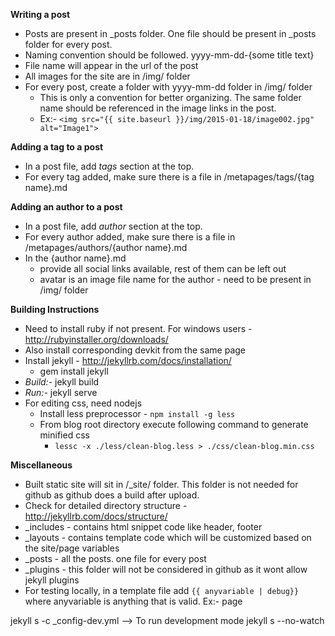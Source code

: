 **Writing a post**

 - Posts are present in _posts folder. One file should be present in _posts folder for every post. 
 - Naming convention should be followed. yyyy-mm-dd-{some title text} 
 - File name will appear in the url of the post
 - All images for the site are in /img/ folder
 - For every post, create a folder with yyyy-mm-dd folder in /img/ folder
	 - This is only a convention for better organizing. The same folder name should be referenced in the image links in the post.  
	 - Ex:- `<img src="{{ site.baseurl }}/img/2015-01-18/image002.jpg" alt="Image1">`

**Adding a tag to a post**

 - In a post file, add *tags* section at the top.
 - For every tag added, make sure there is a file in /metapages/tags/{tag name}.md

**Adding an author to a post**

 - In a post file, add *author* section at the top.
 - For every author added, make sure there is a file in /metapages/authors/{author name}.md
 - In the {author name}.md 
	 - provide all social links available, rest of them can be left out
	 - avatar is an image file name for the author - need to be present in /img/ folder

**Building Instructions**

 - Need to install ruby if not present. For windows users - http://rubyinstaller.org/downloads/
 - Also install corresponding devkit from the same page
 - Install jekyll - http://jekyllrb.com/docs/installation/
	 - gem install jekyll
 - *Build:-* jekyll build
 - *Run:-* jekyll serve
 - For editing css, need nodejs
	 - Install less preprocessor - `npm install -g less`
	 - From blog root directory execute following command to generate minified css
		 - `lessc -x ./less/clean-blog.less > ./css/clean-blog.min.css`

**Miscellaneous** 
 - Built static site will sit in /_site/ folder. This folder is not needed for github as github does a build after upload.
 - Check for detailed directory structure - http://jekyllrb.com/docs/structure/
 - _includes - contains html snippet code like header, footer
 - _layouts - contains template code which will be customized based on the site/page variables
 - _posts - all the posts. one file for every post
 - _plugins - this folder will not be considered in github as it wont allow jekyll plugins
 - For testing locally, in a template file add `{{ anyvariable | debug}}` where anyvariable is anything that is valid. Ex:- page


jekyll s -c _config-dev.yml --> To run development mode
jekyll s --no-watch